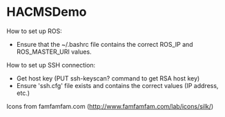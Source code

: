 HACMSDemo
===============

How to set up ROS:
- Ensure that the ~/.bashrc file contains the correct ROS\_IP and ROS\_MASTER\_URI values.

How to set up SSH connection:
- Get host key (PUT ssh-keyscan? command to get RSA host key)
- Ensure 'ssh.cfg' file exists and contains the correct values (IP address, etc.)


Icons from famfamfam.com (http://www.famfamfam.com/lab/icons/silk/)
